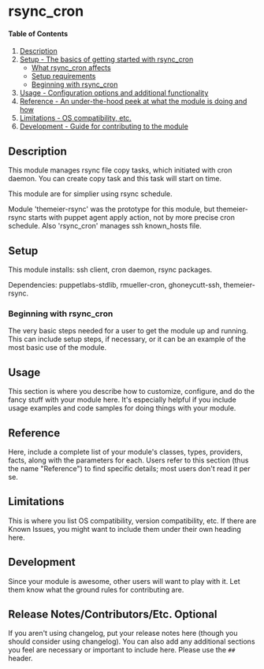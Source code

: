 # rsync_cron

#### Table of Contents

1. [Description](#description)
1. [Setup - The basics of getting started with rsync_cron](#setup)
    * [What rsync_cron affects](#what-rsync_cron-affects)
    * [Setup requirements](#setup-requirements)
    * [Beginning with rsync_cron](#beginning-with-rsync_cron)
1. [Usage - Configuration options and additional functionality](#usage)
1. [Reference - An under-the-hood peek at what the module is doing and how](#reference)
1. [Limitations - OS compatibility, etc.](#limitations)
1. [Development - Guide for contributing to the module](#development)

## Description

This module manages rsync file copy tasks, which initiated with cron daemon.
You can create copy task and this task will start on time.

This module are for simplier using rsync schedule.

Module 'themeier-rsync' was the prototype for this module,
but themeier-rsync starts with puppet agent apply action,
not by more precise cron schedule.
Also 'rsync_cron' manages ssh known_hosts file.


## Setup

This module installs: ssh client, cron daemon, rsync packages.

Dependencies: puppetlabs-stdlib, rmueller-cron, ghoneycutt-ssh, themeier-rsync.


### Beginning with rsync_cron

The very basic steps needed for a user to get the module up and running. This
can include setup steps, if necessary, or it can be an example of the most
basic use of the module.

## Usage

This section is where you describe how to customize, configure, and do the
fancy stuff with your module here. It's especially helpful if you include usage
examples and code samples for doing things with your module.

## Reference

Here, include a complete list of your module's classes, types, providers,
facts, along with the parameters for each. Users refer to this section (thus
the name "Reference") to find specific details; most users don't read it per
se.

## Limitations

This is where you list OS compatibility, version compatibility, etc. If there
are Known Issues, you might want to include them under their own heading here.

## Development

Since your module is awesome, other users will want to play with it. Let them
know what the ground rules for contributing are.

## Release Notes/Contributors/Etc. **Optional**

If you aren't using changelog, put your release notes here (though you should
consider using changelog). You can also add any additional sections you feel
are necessary or important to include here. Please use the `## ` header.
